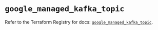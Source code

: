 # `google_managed_kafka_topic`

Refer to the Terraform Registry for docs: [`google_managed_kafka_topic`](https://registry.terraform.io/providers/hashicorp/google/6.36.1/docs/resources/managed_kafka_topic).
